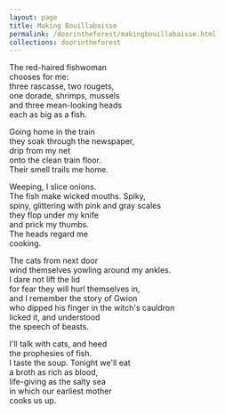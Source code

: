 ```yaml
---
layout: page
title: Making Bouillabaisse
permalink: /doorintheforest/makingbouillabaisse.html
collections: doorintheforest
---
```


<p>The red-haired fishwoman <br>
chooses for me:<br>
three rascasse, two rougets, <br>
one dorade, shrimps, mussels <br>
and three mean-looking heads <br>
each as big as a fish.</p>
<p>Going home in the train<br>
they soak through the newspaper, <br>
drip from my net<br>
onto the clean train floor.<br>
Their smell trails me home.</p>
<p>Weeping, I slice onions.<br>
The fish make wicked mouths. Spiky, <br>
spiny, glittering with pink and gray scales <br>
they flop under my knife<br>
and prick my thumbs.<br>
The heads regard me<br>
cooking.</p>
<p>The cats from next door<br>
wind themselves yowling around my ankles.<br>
I dare not lift the lid<br>
for fear they will hurl themselves in,<br>
and I remember the story of Gwion<br>
who dipped his finger in the witch's cauldron <br>
licked it, and understood <br>
the speech of beasts.</p>
<p>I'll talk with cats, and heed<br>
the prophesies of fish.<br>
I taste the soup. Tonight we'll eat <br>
a broth as rich as blood,<br>
life-giving as the salty sea<br>
in which our earliest mother<br>
cooks us up.</p>
